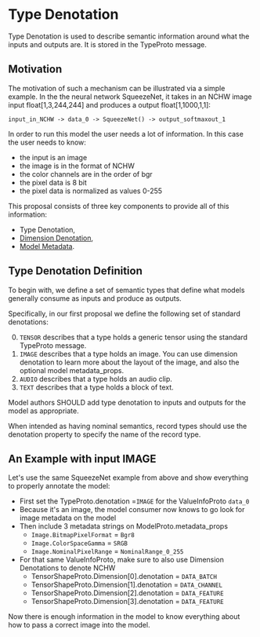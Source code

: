 # Type Denotation

Type Denotation is used to describe semantic information around what the inputs and outputs are. It is stored in the TypeProto message.

## Motivation

The motivation of such a mechanism can be illustrated via a simple example. In the the neural network SqueezeNet, it takes in an NCHW image input float[1,3,244,244] and produces a output float[1,1000,1,1]:

```
input_in_NCHW -> data_0 -> SqueezeNet() -> output_softmaxout_1
```

In order to run this model the user needs a lot of information.    In this case the user needs to know:
* the input is an image
* the image is in the format of NCHW
* the color channels are in the order of bgr
* the pixel data is 8 bit
* the pixel data is normalized as values 0-255

This proposal consists of three key components to provide all of this information: 
* Type Denotation, 
* [Dimension Denotation](DimensionDenotation.md), 
* [Model Metadata](MetadataProps.md).

## Type Denotation Definition

To begin with, we define a set of semantic types that define what models generally consume as inputs and produce as outputs.

Specifically, in our first proposal we define the following set of standard denotations:

0. `TENSOR` describes that a type holds a generic tensor using the standard TypeProto message.
1. `IMAGE` describes that a type holds an image.  You can use dimension denotation to learn more about the layout of the image, and also the optional model metadata_props.
2. `AUDIO` describes that a type holds an audio clip.   
3. `TEXT` describes that a type holds a block of text.

Model authors SHOULD add type denotation to inputs and outputs for the model as appropriate.

When intended as having nominal semantics, record types should use the denotation property to specify the name of the record type.

## An Example with input IMAGE

Let's use the same SqueezeNet example from above and show everything to properly annotate the model:

* First set the TypeProto.denotation =`IMAGE` for the ValueInfoProto `data_0`
* Because it's an image, the model consumer now knows to go look for image metadata on the model
* Then include 3 metadata strings on ModelProto.metadata_props
	* `Image.BitmapPixelFormat` = `Bgr8`
	* `Image.ColorSpaceGamma` = `SRGB`
	* `Image.NominalPixelRange` = `NominalRange_0_255`
* For that same ValueInfoProto, make sure to also use Dimension Denotations to denote NCHW
	* TensorShapeProto.Dimension[0].denotation = `DATA_BATCH`
	* TensorShapeProto.Dimension[1].denotation = `DATA_CHANNEL`
	* TensorShapeProto.Dimension[2].denotation = `DATA_FEATURE`
	* TensorShapeProto.Dimension[3].denotation = `DATA_FEATURE`

Now there is enough information in the model to know everything about how to pass a correct image into the model.
